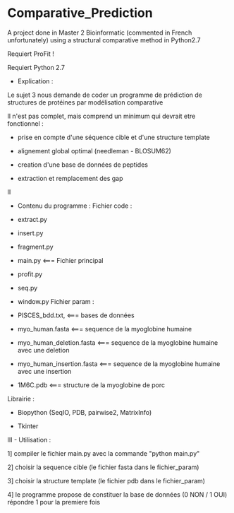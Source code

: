 # Comparative_Prediction
A project done in Master 2 Bioinformatic (commented in French unfortunately) using a structural comparative method in Python2.7

Requiert ProFit !

Requiert Python 2.7

- Explication : 

Le sujet 3 nous demande de coder un programme de prédiction de structures de protéines par modélisation comparative

Il n'est pas complet, mais comprend un minimum qui devrait etre fonctionnel :
	
- prise en compte d'une séquence cible et d'une structure template
	
- alignement global optimal (needleman - BLOSUM62)
	
- creation d'une base de données de peptides
	
- extraction et remplacement des gap

II 
- Contenu du programme :
Fichier code : 
	
- extract.py
	
- insert.py
	
- fragment.py
	
- main.py   <=== Fichier principal
	
- profit.py
	
- seq.py
	
- window.py
Fichier param : 
	
- PISCES_bdd.txt, 		<=== bases de données
	
- myo_human.fasta		<=== sequence de la myoglobine humaine
	
- myo_human_deletion.fasta	<=== sequence de la myoglobine humaine avec une deletion
	
- myo_human_insertion.fasta 	<=== sequence de la myoglobine humaine avec une insertion
	
- 1M6C.pdb 			<=== structure de la myoglobine de porc 

Librairie :
	
- Biopython (SeqIO, PDB, pairwise2, MatrixInfo)
	
- Tkinter


III - Utilisation :

1] compiler le fichier main.py avec la commande "python main.py"

2] choisir la sequence cible (le fichier fasta dans le fichier_param)

3] choisir la structure template (le fichier pdb dans le fichier_param)

4] le programme propose de constituer la base de données (0 NON / 1 OUI) répondre 1 pour la premiere fois
